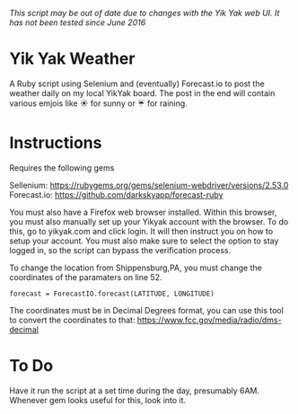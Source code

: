 <i>This script may be out of date due to changes with the Yik Yak web UI. It has not been tested since June 2016</i>

# Yik Yak Weather

A Ruby script using Selenium and (eventually) Forecast.io to post the weather daily on my local YikYak board. The post in the end will contain various emjois like :sunny: for sunny or :umbrella: for raining. 

# Instructions

Requires the following gems

Sellenium: https://rubygems.org/gems/selenium-webdriver/versions/2.53.0
Forecast.io: https://github.com/darkskyapp/forecast-ruby

You must also have a Firefox web browser installed. Within this browser, you must also manually set up your Yikyak account with the browser. To do this, go to yikyak.com and click login. It will then instruct you on how to setup your account. You must also make sure to select the option to stay logged in, so the script can bypass the verification process.

To change the location from Shippensburg,PA, you must change the coordinates of the paramaters on line 52.

	forecast = ForecastIO.forecast(LATITUDE, LONGITUDE)
	
The coordinates must be in Decimal Degrees format, you can use this tool to convert the coordinates to that: https://www.fcc.gov/media/radio/dms-decimal

# To Do
Have it run the script at a set time during the day, presumably 6AM. Whenever gem looks useful for this, look into it.
